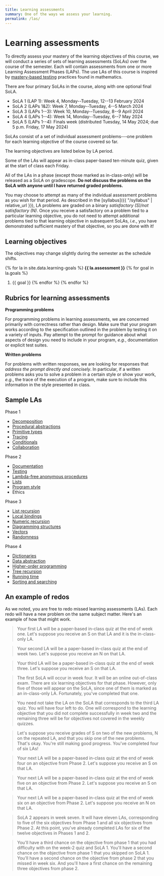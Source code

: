 ```yaml
---
title: Learning assessments
summary: One of the ways we assess your learning.
permalink: /las/
---
```


# Learning assessments

To directly assess your mastery of the learning objectives of this course, we will conduct a series of sets of learning assessments (SoLAs) over the course of the semester.  Each will contain assessments from one or more Learning Assessment Phases (LAPs).  The use LAs of this course is inspired by [mastery-based testing](https://mbtmath.wordpress.com/) practices found in mathematics.

There are four primary SoLAs in the course, along with one optional final SoLA.

+ SoLA 1 (LAP 1): Week 4, Monday--Tuesday, 12--13 February 2024
+ SoLA 2 (LAPs 1&2): Week 7, Monday--Tuesday, 4--5 March 2024
+ SoLA 3 (LAPs 1--3): Week 10, Monday--Tuesday, 8--9 April 2024
+ SoLA 4 (LAPs 1--4): Week 14, Monday--Tuesday, 6--7 May 2024
+ SoLA 5 (LAPs 1--4): Finals week (distributed Tuesday, 14 May 2024; due 5 p.m. Friday, 17 May 2024)

SoLAs consist of a set of individual assessment problems---one problem for each learning objective of the course covered so far.  

The learning objectives are listed below by LA period.  

Some of the LAs will appear as in-class paper-based ten-minute quiz, given at the start of class each Friday.

All of the LAs in a phase (except those marked as in-class-only) will be released as a SoLA on gradescope.  **Do not discuss the problems on the SoLA with anyone until I have returned graded problems.**

You may choose to attempt as many of the individual assessment problems as you wish for that period.  As described in the [syllabus]({{ "/syllabus" | relative_url }}), LA problems are graded on a binary *satisfactory (S)/not satisfactory (N)*.  Once you receive a satisfactory on a problem tied to a particular learning objective, you do not need to attempt additional problems tied to that learning objective in subsequent SoLAs, *i.e.*, you have demonstrated sufficient mastery of that objective, so you are done with it!

## Learning objectives

The objectives may change slightly during the semester as the schedule shifts.

{% for la in site.data.learning-goals %}
**{{ la.assessment }}**
{% for goal in la.goals %}
1.  {{ goal }}
{% endfor %}
{% endfor %}

## Rubrics for learning assessments

**Programming problems**

For programming problems in learning assessments, we are concerned primarily with correctness rather than design.  Make sure that your program works according to the specification outlined in the problem by testing it on a variety of inputs.  Pay attempt to the prompt for guidance about what aspects of design you need to include in your program, *e.g.*, documentation or explicit test suites.

**Written problems**

For problems with written responses, we are looking for responses that *address the prompt directly and concisely*.  In particular, if a written problems asks you to solve a problem in a certain style or show your work, *e.g.*, the trace of the execution of a program, make sure to include this information in the style presented in class.

## Sample LAs

Phase 1

* [Decomposition](decomposition.html)
* [Procedural abstractions](procedures.html)
* [Primitive types](primitive-types.html)
* [Tracing](tracing.html)
* [Conditionals](conditionals.html)
* [Collaboration](collaboration.html)

Phase 2

* [Documentation](documentation.html)
* [Testing](testing.html)
* [Lambda-free anonymous procedures](hop.html)
* [Lists](lists.html)
* [Program style](program-style.html)
* Ethics

Phase 3

* [List recursion](list-recursion.html)
* [Local bindings](local-bindings.html)
* [Numeric recursion](numeric-recursion.html)
* [Diagramming structures](memory.html)
* [Vectors](vectors.html)
* [Randomness](randomness.html)

Phase 4

* [Dictionaries](dictionaries.html)
* [Data abstraction](data-abstraction.html)
* [Higher-order programming](write-hop.html)
* [Tree recursion](tree-recursion.html)
* [Running time](running-time.html)
* [Sorting and searching](searching.html)

## An example of redos

As we noted, you are free to redo missed learning assessments (LAs). Each redo will have a new problem on the same subject matter. Here's an example of how that might work.

> Your first LA will be a paper-based in-class quiz at the end of week one.  Let's suppose you receive an S on that LA and it is the in-class-only LA.

> Your second LA will be a paper-based in-class quiz at the end of week two.  Let's suppose you receive an N on that LA.

> Your third LA will be a paper-based in-class quiz at the end of week three.  Let's suppose you receive an S on that LA.

> The first SoLA will occur in week four.  It will be an online out-of-class exam.  There are six learning objectives for that phase.  However, only five of those will appear on the SoLA, since one of them is marked as an in-class-only LA.  Fortunately, you've completed that one.

> You need not take the LA on the SoLA that corresponds to the third LA quiz.  You will have four left to do.  One will correspond to the learning objective that you did not complete successfully in week two and the remaining three will be for objectives not covered in the weekly quizzes.

> Let's suppose you receive grades of S on two of the new problems, N on the repeated LA, and that you skip one of the new problems.  That's okay.  You're still making good progress. You've completed four of six LAs!

> Your next LA will be a paper-based in-class quiz at the end of week four on an objective from Phase 2.  Let's suppose you receive an S on that LA.

> Your next LA will be a paper-based in-class quiz at the end of week five on an objective from Phase 2.  Let's suppose you receive an S on that LA.

> Your next LA will be a paper-based in-class quiz at the end of week six on an objective from Phase 2.  Let's suppose you receive an N on that LA.

> SoLA 2 appears in week seven.  It will have eleven LAs, corresponding to five of the six objectives from Phase 1 and all six objectives from Phase 2.  At this point, you've already completed LAs for six of the twelve objectives in Phases 1 and 2.  

> You'll have a third chance on the objective from phase 1 that you had difficulty with on the week-2 quiz and SoLA 1.  You'll have a second chance on the objective from phase 1 that you skipped on SoLA 1.  You'll have a second chance on the objective from phase 2 that you missed in week six.  And you'll have a first chance on the remaining three objectives from phase 2.

